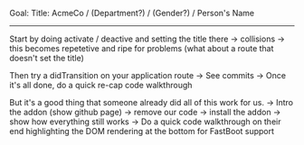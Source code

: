 Goal: Title:
AcmeCo / (Department?) / (Gender?) / Person's Name

-------

Start by doing activate / deactive and setting the title there
  -> collisions
  -> this becomes repetetive and ripe for problems (what about a route that doesn't set the title)

Then try a didTransition on your application route
  -> See commits
  -> Once it's all done, do a quick re-cap code walkthrough

But it's a good thing that someone already did all of this work for us.
  -> Intro the addon (show github page)
  -> remove our code
  -> install the addon
  -> show how everything still works
  -> Do a quick code walkthrough on their end highlighting the DOM rendering at the bottom for FastBoot support
